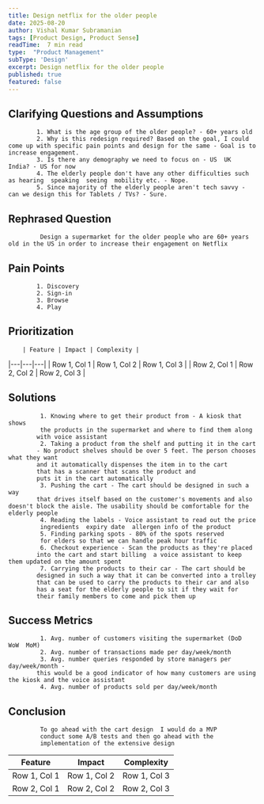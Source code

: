 ```yaml
---
title: Design netflix for the older people
date: 2025-08-20
author: Vishal Kumar Subramanian
tags: [Product Design, Product Sense]
readTime:  7 min read 
type:  "Product Management" 
subType: 'Design'
excerpt: Design netflix for the older people 
published: true
featured: false
---
```


## Clarifying Questions and Assumptions 
            1. What is the age group of the older people? - 60+ years old 
            2. Why is this redesign required? Based on the goal, I could come up with specific pain points and design for the same - Goal is to increase engagement.
            3. Is there any demography we need to focus on - US  UK  India? - US for now
            4. The elderly people don't have any other difficulties such as hearing  speaking  seeing  mobility etc. - Nope. 
            5. Since majority of the elderly people aren't tech savvy - can we design this for Tablets / TVs? - Sure.


## Rephrased Question 
             Design a supermarket for the older people who are 60+ years old in the US in order to increase their engagement on Netflix

## Pain Points
            1. Discovery
            2. Sign-in 
            3. Browse
            4. Play
             

## Prioritization
        | Feature | Impact | Complexity |
|---|---|---|
| Row 1, Col 1 | Row 1, Col 2 | Row 1, Col 3 |
| Row 2, Col 1 | Row 2, Col 2 | Row 2, Col 3 |

## Solutions
             1. Knowing where to get their product from - A kiosk that shows 
             the products in the supermarket and where to find them along
            with voice assistant  
             2. Taking a product from the shelf and putting it in the cart 
            - No product shelves should be over 5 feet. The person chooses what they want
            and it automatically dispenses the item in to the cart 
            that has a scanner that scans the product and 
            puts it in the cart automatically  
             3. Pushing the cart - The cart should be designed in such a way
            that drives itself based on the customer's movements and also doesn't block the aisle. The usability should be comfortable for the elderly people  
             4. Reading the labels - Voice assistant to read out the price 
             ingredients  expiry date  allergen info of the product  
             5. Finding parking spots - 80% of the spots reserved 
             for elders so that we can handle peak hour traffic  
             6. Checkout experience - Scan the products as they're placed
            into the cart and start billing  a voice assistant to keep them updated on the amount spent  
             7. Carrying the products to their car - The cart should be
            designed in such a way that it can be converted into a trolley 
            that can be used to carry the products to their car and also 
            has a seat for the elderly people to sit if they wait for 
            their family members to come and pick them up  

## Success Metrics
             1. Avg. number of customers visiting the supermarket (DoD  WoW  MoM)  
             2. Avg. number of transactions made per day/week/month  
             3. Avg. number queries responded by store managers per day/week/month -
            this would be a good indicator of how many customers are using the kiosk and the voice assistant  
             4. Avg. number of products sold per day/week/month  
            
## Conclusion
             To go ahead with the cart design  I would do a MVP 
             conduct some A/B tests and then go ahead with the 
             implementation of the extensive design  



| Feature | Impact | Complexity |
|---|---|---|
| Row 1, Col 1 | Row 1, Col 2 | Row 1, Col 3 |
| Row 2, Col 1 | Row 2, Col 2 | Row 2, Col 3 |